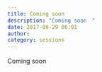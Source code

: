 ```yaml
---
title: Coming soon　
description: "Coming soon　"
date: 2017-09-29 06:01
author: 
category: sessions
---
```

Coming soon　